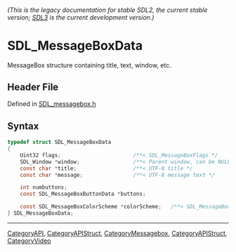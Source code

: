 ###### (This is the legacy documentation for stable SDL2, the current stable version; [SDL3](https://wiki.libsdl.org/SDL3/) is the current development version.)
# SDL_MessageBoxData

MessageBox structure containing title, text, window, etc.

## Header File

Defined in [SDL_messagebox.h](https://github.com/libsdl-org/SDL/blob/SDL2/include/SDL_messagebox.h)

## Syntax

```c
typedef struct SDL_MessageBoxData
{
    Uint32 flags;                       /**< SDL_MessageBoxFlags */
    SDL_Window *window;                 /**< Parent window, can be NULL */
    const char *title;                  /**< UTF-8 title */
    const char *message;                /**< UTF-8 message text */

    int numbuttons;
    const SDL_MessageBoxButtonData *buttons;

    const SDL_MessageBoxColorScheme *colorScheme;   /**< SDL_MessageBoxColorScheme, can be NULL to use system settings */
} SDL_MessageBoxData;
```

----
[CategoryAPI](CategoryAPI), [CategoryAPIStruct](CategoryAPIStruct), [CategoryMessagebox](CategoryMessagebox), [CategoryAPIStruct](CategoryAPIStruct), [CategoryVideo](CategoryVideo)


